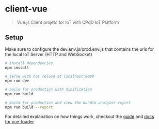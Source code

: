 # client-vue

> Vue.js Client projetc for IoT with CPqD IoT Platform

## Setup

Make sure to configure the dev.env.js/prod.env.js that contains the urls for the local IoT Server (HTTP and WebSocket)

``` bash
# install dependencies
npm install

# serve with hot reload at localhost:8080
npm run dev

# build for production with minification
npm run build

# build for production and view the bundle analyzer report
npm run build --report
```

For detailed explanation on how things work, checkout the [guide](http://vuejs-templates.github.io/webpack/) and [docs for vue-loader](http://vuejs.github.io/vue-loader).
